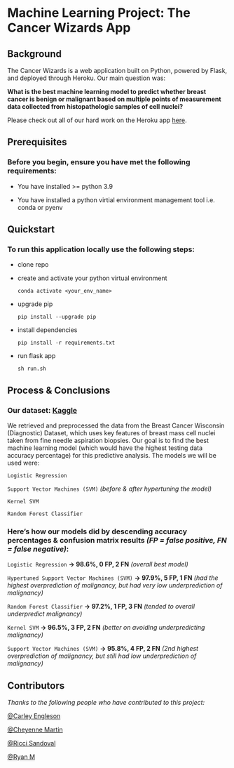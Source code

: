 # Machine Learning Project: The Cancer Wizards App

## Background

The Cancer Wizards is a web application built on Python, powered by Flask, and deployed through Heroku. Our main question was:

**What is the best machine learning model to predict whether breast cancer is benign or malignant based on multiple points of measurement data collected from histopathologic samples of cell nuclei?** 

Please check out all of our hard work on the Heroku app [here](https://the-cancer-wizards-app.herokuapp.com/).


## Prerequisites

### Before you begin, ensure you have met the following requirements:

* You have installed >= python 3.9

* You have installed a python virtial environment management tool i.e. conda or pyenv


## Quickstart

### To run this application locally use the following steps:

* clone repo

* create and activate your python virtual environment
  ```
  conda activate <your_env_name>
  ```
* upgrade pip
  ```
  pip install --upgrade pip
  ```
* install dependencies
  ```
  pip install -r requirements.txt
  ```
* run flask app
  ```
  sh run.sh
  ```


## Process & Conclusions

### Our dataset: [Kaggle](https://www.kaggle.com/uciml/breast-cancer-wisconsin-data )

We retrieved and preprocessed the data from the Breast Cancer Wisconsin (Diagnostic) Dataset, which uses key features of breast mass cell nuclei taken from fine needle aspiration biopsies. Our goal is to find the best machine learning model (which would have the highest testing data accuracy percentage) for this predictive analysis. The models we will be used were:

`Logistic Regression`

`Support Vector Machines (SVM)` *(before & after hypertuning the model)*

`Kernel SVM`

`Random Forest Classifier`



### Here’s how our models did by descending accuracy percentages & confusion matrix results *(FP = false positive, FN = false negative)*:

`Logistic Regression` **→ 98.6%, 0 FP, 2 FN** *(overall best model)*

`Hypertuned Support Vector Machines (SVM)` **→ 97.9%, 5 FP, 1 FN** *(had the highest overprediction of malignancy, but had very low underprediction of malignancy)*

`Random Forest Classifier` **→ 97.2%, 1 FP, 3 FN** *(tended to overall underpredict malignancy)*

`Kernel SVM` **→ 96.5%, 3 FP, 2 FN** *(better on avoiding underpredicting malignancy)*

`Support Vector Machines (SVM)` **→ 95.8%, 4 FP, 2 FN** *(2nd highest overprediction of malignancy, but still had low underprediction of malignancy)*


## Contributors

*Thanks to the following people who have contributed to this project:* <br />

[@Carley Engleson](https://github.com/cjengleson)<br />

[@Cheyenne Martin](https://github.com/martiche93)<br />

[@Ricci Sandoval](https://github.com/rls1316)<br />

[@Ryan M](https://github.com/Ryanwm2000)<br />
